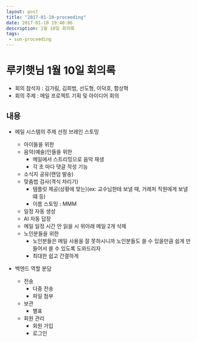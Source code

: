 ```yaml
---
layout: post
title: "2017-01-10-proceeding"
date: 2017-01-10 19:40:06
description: 1월 10일 회의록
tags: 
 - sun-proceeding
---
```


# 루키햇님 1월 10일 회의록 

* 회의 참석자 : 김가림, 김희범, 선도형, 이덕호, 함상혁
* 회의 주제 : 메일 프로젝트 기획 및 아이디어 회의

## 내용
* 메일 시스템의 주제 선정 브레인 스토밍
	* 아이들을 위한
	* 음악(예술)인들을 위한
		* 메일에서 스트리밍으로 음악 재생
		* 각 초 마다 댓글 작성 기능
	* 소식지 공유(랜덤 발송)
	* 맞춤법 검사(격식 차리기)
		* 템플릿 제공(상황에 맞는)(ex: 교수님한테 보낼 때, 거래처 직원에게 보낼 떄 등)
		* 이름 스토밍 : MMM
	* 일정 자동 생성
	* AI 자동 답장
	* 메일 일정 시간 안 읽을 시 위아래 메일 2개 삭제
	* 노인분들을 위한
		* 노인분들은 메일 사용을 잘 못하시니까 노인분들도 쓸 수 있을만큼 쉽게 만들어서 쓸 수 있도록 도와드리자
		* 최대한 쉽고 간결하게

* 백엔드 역할 분담
	* 전송
		* 다중 전송
		* 파일 첨부
	* 보관
		* 별표
	* 회원 관리
		* 회원 가입
		* 로그인

